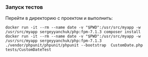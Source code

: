 ### Запуск тестов
Перейти в директорию с проектом и выполнить:
```
docker run -it --rm --name date -v "$PWD":/usr/src/myapp -w /usr/src/myapp sergeyyanchuk/php:fpm-7.1.3 composer install
docker run -it --rm --name date -v "$PWD":/usr/src/myapp -w /usr/src/myapp sergeyyanchuk/php:fpm-7.1.3 ./vendor/phpunit/phpunit/phpunit --bootstrap  CustomDate.php tests/CustomDateTest
```
